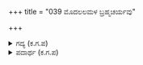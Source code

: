 +++
title = "039 ಮೊದಲಲಮಳ ಬ್ರಹ್ಮಚರ್ಯವು"

+++

<details><summary>ಗದ್ಯ (ಕ.ಗ.ಪ) </summary>

39. " 'ಮೊದಲು ನಿರ್ಮಲವಾದ ಬ್ರಹ್ಮಚರ್ಯ, ಗೃಹಸ್ಥಾಶ್ರಮ, ವಾನಪ್ರಸ್ಥಾಶ್ರಮಗಳನ್ನು ಆಚರಿಸಿ ಕೊನೆಗೆ ರಾಜ್ಯ ಪದವಿಗೆ ಹಿಂತಿರುಗಿದರೆ ಅದು ಯೋಗ್ಯವಲ್ಲವೆಂದು ಧರ್ಮರಾಯನಿಗೆ ಹೇಳಲು ದುರ್ಯೋಧನನು ಹೆಳಿದ್ದಾನೆ.' ಎಂದು ಸಂಜಯನು ಹೇಳಿದನು.".
</details>

<details><summary>ಪದಾರ್ಥ (ಕ.ಗ.ಪ) </summary>

ಯಮಜ-ಯಮನಿಂದ ಜನಿಸಿದವ - ಧರ್ಮರಾಯ
</details>
